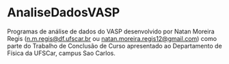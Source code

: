 # AnaliseDadosVASP
Programas de análise de dados do VASP desenvolvido por Natan Moreira Regis (n.m.regis@df.ufscar.br ou natan.moreira.regis12@gmail.com) como parte do Trabalho de Conclusão de Curso apresentado ao Departamento de Física da UFSCar, campus Sao Carlos.
